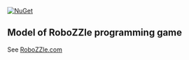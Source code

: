 [![NuGet](https://img.shields.io/nuget/v/RoboZZle.Core.svg)](https://www.nuget.org/packages/RoboZZle.Core/)

## Model of RoboZZle programming game

See [RoboZZle.com](http://www.robozzle.com/)
